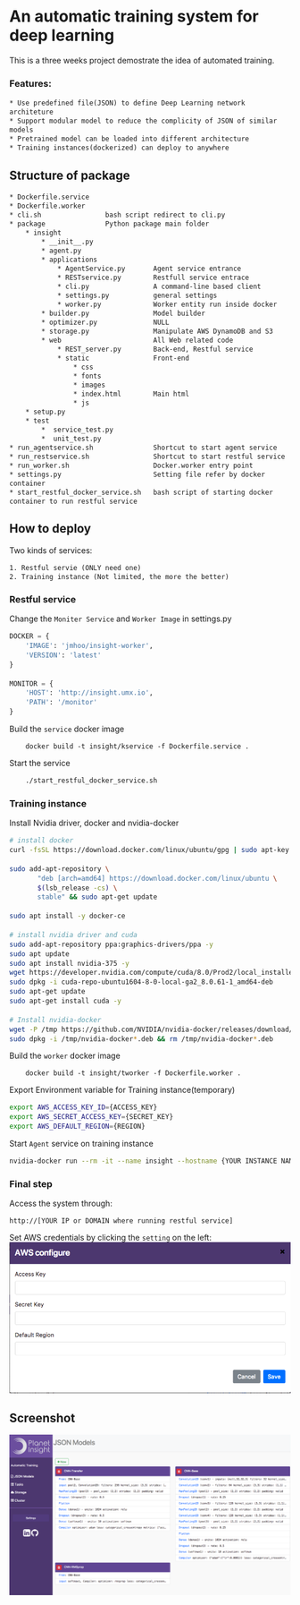 # An automatic training system for deep learning

This is a three weeks project demostrate the idea of automated training. 

### Features:

    * Use predefined file(JSON) to define Deep Learning network architeture
    * Support modular model to reduce the complicity of JSON of similar models
    * Pretrained model can be loaded into different architecture
    * Training instances(dockerized) can deploy to anywhere

## Structure of package

    * Dockerfile.service
    * Dockerfile.worker
    * cli.sh                bash script redirect to cli.py
    * package               Python package main folder
        * insight
            * __init__.py
            * agent.py
            * applications
                * AgentService.py       Agent service entrance
                * RESTservice.py        Restfull service entrace
                * cli.py                A command-line based client
                * settings.py           general settings
                * worker.py             Worker entity run inside docker
            * builder.py                Model builder
            * optimizer.py              NULL
            * storage.py                Manipulate AWS DynamoDB and S3
            * web                       All Web related code
                * REST_server.py        Back-end, Restful service
                * static                Front-end
                    * css
                    * fonts
                    * images
                    * index.html        Main html
                    * js
        * setup.py
        * test
            *  service_test.py
            *  unit_test.py
    * run_agentservice.sh               Shortcut to start agent service
    * run_restservice.sh                Shortcut to start restful service
    * run_worker.sh                     Docker.worker entry point
    * settings.py                       Setting file refer by docker container
    * start_restful_docker_service.sh   bash script of starting docker container to run restful service

## How to deploy
Two kinds of services:

    1. Restful servie (ONLY need one)
    2. Training instance (Not limited, the more the better)

### Restful service
Change the `Moniter Service` and `Worker Image` in settings.py
```Python
DOCKER = {
    'IMAGE': 'jmhoo/insight-worker',
    'VERSION': 'latest'
}

MONITOR = {
    'HOST': 'http://insight.umx.io',
    'PATH': '/monitor'
}
```

Build the `service` docker image
``` docker
    docker build -t insight/kservice -f Dockerfile.service .
``` 

Start the service
```bash
    ./start_restful_docker_service.sh
```

### Training instance

Install Nvidia driver, docker and nvidia-docker
``` bash
# install docker
curl -fsSL https://download.docker.com/linux/ubuntu/gpg | sudo apt-key add -

sudo add-apt-repository \
       "deb [arch=amd64] https://download.docker.com/linux/ubuntu \
       $(lsb_release -cs) \
       stable" && sudo apt-get update

sudo apt install -y docker-ce

# install nvidia driver and cuda
sudo add-apt-repository ppa:graphics-drivers/ppa -y
sudo apt update
sudo apt install nvidia-375 -y
wget https://developer.nvidia.com/compute/cuda/8.0/Prod2/local_installers/cuda-repo-ubuntu1604-8-0-local-ga2_8.0.61-1_amd64-deb
sudo dpkg -i cuda-repo-ubuntu1604-8-0-local-ga2_8.0.61-1_amd64-deb
sudo apt-get update
sudo apt-get install cuda -y

# Install nvidia-docker
wget -P /tmp https://github.com/NVIDIA/nvidia-docker/releases/download/v1.0.1/nvidia-docker_1.0.1-1_amd64.deb
sudo dpkg -i /tmp/nvidia-docker*.deb && rm /tmp/nvidia-docker*.deb
```

Build the `worker` docker image
``` docker
    docker build -t insight/tworker -f Dockerfile.worker .
```

Export Environment variable for Training instance(temporary)
``` bash
export AWS_ACCESS_KEY_ID={ACCESS_KEY}
export AWS_SECRET_ACCESS_KEY={SECRET_KEY}
export AWS_DEFAULT_REGION={REGION}
```

Start `Agent` service on training instance
``` bash
nvidia-docker run --rm -it --name insight --hostname {YOUR INSTANCE NAME} -v /var/run/docker.sock:/var/run/docker.sock -e AWS_ACCESS_KEY_ID=${AWS_ACCESS_KEY_ID} -e AWS_SECRET_ACCESS_KEY=${AWS_SECRET_ACCESS_KEY} -e AWS_DEFAULT_REGION=${AWS_DEFAULT_REGION} insight/tworker
```

### Final step
Access the system through:

    http://[YOUR IP or DOMAIN where running restful service]

Set AWS credentials by clicking the `setting` on the left:
![aws](media/aws_setting.png)


## Screenshot
![screen](media/main_screenshot.png)